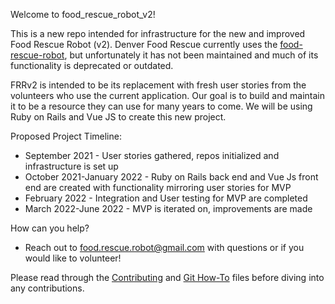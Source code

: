 Welcome to food_rescue_robot_v2!

This is a new repo intended for infrastructure for the new and improved Food Rescue Robot (v2). Denver Food Rescue currently uses the [food-rescue-robot](https://github.com/boulder-food-rescue/food-rescue-robot), but unfortunately it has not been maintained and much of its functionality is deprecated or outdated.

FRRv2 is intended to be its replacement with fresh user stories from the volunteers who use the current application. Our goal is to build and maintain it to be a resource they can use for many years to come. We will be using Ruby on Rails and Vue JS to create this new project.

Proposed Project Timeline:
* September 2021 - User stories gathered, repos initialized and infrastructure is set up
* October 2021-January 2022 - Ruby on Rails back end and Vue Js front end are created with functionality mirroring user stories for MVP
* February 2022 - Integration and User testing for MVP are completed
* March 2022-June 2022 - MVP is iterated on, improvements are made

How can you help?
- Reach out to food.rescue.robot@gmail.com with questions or if you would like to volunteer!

Please read through the [Contributing](CONTRIBUTING.md) and [Git How-To](git_how_to.md) files before diving into any contributions.